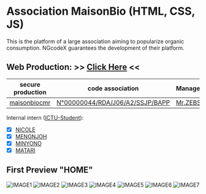 # Association MaisonBio (HTML, CSS, JS)
This is the platform of a large association aiming to popularize organic consumption. NGcodeX guarantees the development of their platform.

## Web Production: >> [Click Here](https://maisonbiocmr.com) <<

| secure production | code association | Manager | President SUG |
|-|-|-|-|
| [maisonbiocmr](https://maisonbiocmr.com) | [N°00000044/RDA/J06/A2/SSJP/BAPP](https://maisonbiocmr.com) | [Mr.ZEBS](https://github.com/codeurzebs) | [Mr.Johnson](#)

Internal intern ([ICTU-Student](https://github.com/ictustudentunion)):
- [X] [NICOLE](#)
- [X] [MENGNJOH](#)
- [X] [MINYONO](#)
- [X] [MATARI](#)
 
## First Preview "HOME"
![IMAGE1](https://github.com/NGcodeX/maisonbio-association/blob/master-production/images/1.PNG?raw=true)
![IMAGE2](https://github.com/NGcodeX/maisonbio-association/blob/master-production/images/2.PNG?raw=true)
![IMAGE3](https://github.com/NGcodeX/maisonbio-association/blob/master-production/images/3.PNG?raw=true)
![IMAGE4](https://github.com/NGcodeX/maisonbio-association/blob/master-production/images/4.PNG?raw=true)
![IMAGE5](https://github.com/NGcodeX/maisonbio-association/blob/master-production/images/5.PNG?raw=true)
![IMAGE6](https://github.com/NGcodeX/maisonbio-association/blob/master-production/images/6.PNG?raw=true)
![IMAGE7](https://github.com/NGcodeX/maisonbio-association/blob/master-production/images/7.PNG?raw=true)
